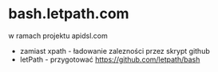 # bash.letpath.com

w ramach projektu apidsl.com
+ zamiast xpath - ładowanie zalezności przez skrypt github
+ letPath - przygotować
  https://github.com/letpath/bash